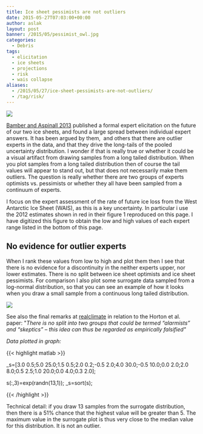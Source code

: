 ```yaml
---
title: Ice sheet pessimists are not outliers
date: 2015-05-27T07:03:00+00:00
author: aslak
layout: post
banner: /2015/05/pessimist_owl.jpg
categories:
  - Debris
tags:
  - elicitation
  - ice sheets
  - projections
  - risk
  - wais collapse
aliases:
  - /2015/05/27/ice-sheet-pessimists-are-not-outliers/
  - /tag/risk/
---
```

![](/2016/02/ba13wais.png)
  
[Bamber and Aspinall 2013](/Home/Miscellaneous-Debris/icesheetcontributionsfrombamberaspinall) published a formal expert elicitation on the future of our two ice sheets, and found a large spread between individual expert answers. It has been argued by them,  and others that there are outlier experts in the data, and that they drive the long-tails of the pooled uncertainty distribution. I wonder if that is really true or whether it could be a visual artifact from drawing samples from a long tailed distribution. When you plot samples from a long tailed distribution then of course the tail values will appear to stand out, but that does not necessarily make them outliers. The question is really whether there are two groups of experts optimists vs. pessimists or whether they all have been sampled from a continuum of experts.
  
I focus on the expert assessment of the rate of future ice loss from the West Antarctic Ice Sheet (WAIS), as this is a key uncertainty. In particular i use the 2012 estimates shown in red in their figure 1 reproduced on this page. I have digitized this figure to obtain the low and high values of each expert range listed in the bottom of this page.

## No evidence for outlier experts

When I rank these values from low to high and plot them then I see that there is no evidence for a discontinuity in the neither experts upper, nor lower estimates. There is no split between ice sheet optimists and ice sheet pessimists. For comparison I also plot some surrogate data sampled from a log-normal distribution, so that you can see an example of how it looks when you draw a small sample from a continuous long tailed distribution.
  
![](/2016/02/BA13sorted.png)
  
See also the final remarks at [realclimate](http://www.realclimate.org/index.php/archives/2013/11/sea-level-rise-what-the-experts-expect/) in relation to the Horton et al. paper: "_There is no split into two groups that could be termed “alarmists” and “skeptics” – this idea can thus be regarded as empirically falsified"_

  
_Data plotted in graph:_

{{< highlight matlab >}}

_s=[3.0 0.5;5.0 25.0;1.5 0.5;2.0 0.2;-0.5 2.0;4.0 30.0;-0.5 10.0;0.0 2.0;2.0 8.0;0.5 2.5;1.0 20.0;0.0 4.0;0.3 2.0];
  
s(:,3)=exp(randn(13,1)); _s=sort(s);

{{< /highlight >}}  

Technical detail: if you draw 13 samples from the surrogate distribution, then there is a 51% chance that the highest value will be greater than 5. The maximum value in the surrogate plot is thus very close to the median value for this distribution. It is not an outlier.
  
